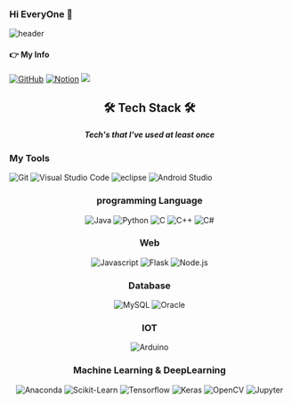 ### Hi EveryOne 👋
![header](https://capsule-render.vercel.app/api?type=waving&color=timeGradient&height=300&section=header&text=SeungMin's%20Github&fontSize=90&animation=scaleIn)
<!--
**hongseungmn/hongseungmn** is a ✨ _special_ ✨ repository because its `README.md` (this file) appears on your GitHub profile.

Here are some ideas to get you started:

- 🔭 I’m currently working on ...
- 🌱 I’m currently learning ...
- 👯 I’m looking to collaborate on ...
- 🤔 I’m looking for help with ...
- 💬 Ask me about ...
- 📫 How to reach me: ...
- 😄 Pronouns: ...
- ⚡ Fun fact: ...
-->

<h4>👉 My Info</h4>
<a href = "https://github.com/hisumin46"><img alt="GitHub" src ="https://img.shields.io/badge/GitHub-181717.svg?&style=flat-square&logo=GitHub&logoColor=white"/></a> <a href = "https://flaxen-fruitadens-6ff.notion.site/AI-f8c98596893d4064bb299c95878e92b5"><img alt="Notion" src ="https://img.shields.io/badge/Notion-white.svg?&style=flat-square&logo=Notion&logoColor=black"/></a> <a href="[mailto:https://www.notion.so/AI-f8c98596893d4064bb299c95878e92b5]"> <img src="https://img.shields.io/badge/sem50000@naver.com-green?style=flat-square&logo=Naver&logoColor=white&link=mailto:sem50000@naver.com"></a>


<h2 align="center">🛠 Tech Stack 🛠</h2>
<h5 align="center">Tech's that I've used at least once</h5>

<h3> My Tools</h3>
<p><img  alt="Git" src ="https://img.shields.io/badge/Git-F05032.svg?&style=flat-square&logo=Git&logoColor=white"/> <img  alt="Visual Studio Code" src ="https://img.shields.io/badge/VScode-007ACC.svg?&style=flat-square&logo=Visual Studio Code&logoColor=white"/> <img  alt="eclipse" src ="https://img.shields.io/badge/Eclipse IDE-2C2255.svg?&style=flat-square&logo=eclipse&logoColor=white"/> <img  alt="Android Studio" src ="https://img.shields.io/badge/Android Studio-3DDC84.svg?&style=flat-square&logo=Android Studio&logoColor=white"/> </p>

<h3 align="center">programming Language</h3>
<p align="center"> <img  alt="Java" src ="https://img.shields.io/badge/Java-607078.svg?&style=flat-square&logo=Java&logoColor=white"/> <img  alt="Python" src ="https://img.shields.io/badge/Python-3776AB.svg?&style=flat-square&logo=Python&logoColor=white"/> <img  alt="C" src ="https://img.shields.io/badge/C-A8B9CC.svg?&style=flat-square&logo=C&logoColor=white"/> <img  alt="C++" src ="https://img.shields.io/badge/C++-00599C.svg?&style=flat-square&logo=C++&logoColor=white"/> <img  alt="C#" src ="https://img.shields.io/badge/C Sharp-239120.svg?&style=flat-square&logo=C#&logoColor=white"/></p>

<h3 align="center"> Web </h3>
<p align="center"><img  alt="Javascript" src ="https://img.shields.io/badge/Javascript-F7DF1E.svg?&style=flat-square&logo=Javascript&logoColor=white"/> <img  alt="Flask" src ="https://img.shields.io/badge/Flask-000000.svg?&style=flat-square&logo=Flask&logoColor=white"/> <img  alt="Node.js" src ="https://img.shields.io/badge/Node.js-339933.svg?&style=flat-square&logo=Node.js&logoColor=white"/> </p>

<h3 align="center"> Database </h3>
<p align="center"><img  alt="MySQL" src ="https://img.shields.io/badge/Mysql-4479A1.svg?&style=flat-square&logo=MySQL&logoColor=white"/> <img  alt="Oracle" src ="https://img.shields.io/badge/Oracle-F80000.svg?&style=flat-square&logo=Oracle&logoColor=white"/> </p>

<h3 align="center"> IOT </h3>
<p align = "center"><img  alt="Arduino" src ="https://img.shields.io/badge/Arduino-00979D.svg?&style=flat-square&logo=Arduinos&logoColor=white"/></p>

<h3 align="center"> Machine Learning & DeepLearning </h3>
<p align="center"><img  alt="Anaconda" src ="https://img.shields.io/badge/Anaconda-44A833.svg?&style=flat-square&logo=Anaconda&logoColor=white"/> <img  alt="Scikit-Learn" src ="https://img.shields.io/badge/Scikit-Learn-F7931E.svg?&style=flat-square&logo=Scikit-Learn&logoColor=white"/> <img  alt="Tensorflow" src ="https://img.shields.io/badge/Tensorflow-FF6F00.svg?&style=flat-square&logo=Tensorflow&logoColor=white"/> <img  alt="Keras" src ="https://img.shields.io/badge/Keras-D00000.svg?&style=flat-square&logo=Keras&logoColor=white"/> <img  alt="OpenCV" src ="https://img.shields.io/badge/OpenCV-5C3EE8.svg?&style=flat-square&logo=OpenCV&logoColor=white"/> <img  alt="Jupyter" src ="https://img.shields.io/badge/Jupyter-F37626.svg?&style=flat-square&logo=Jupyter&logoColor=white"/> </p>








